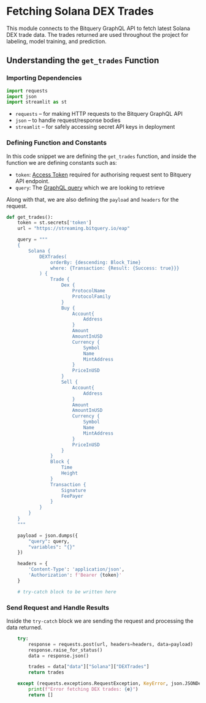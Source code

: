 # Fetching Solana DEX Trades

This module connects to the Bitquery GraphQL API to fetch latest Solana DEX trade data. The trades returned are used throughout the project for labeling, model training, and prediction.

## Understanding the `get_trades` Function

### Importing Dependencies

```py
import requests
import json
import streamlit as st
```

- `requests` – for making HTTP requests to the Bitquery GraphQL API
- `json` – to handle request/response bodies
- `streamlit` – for safely accessing secret API keys in deployment

### Defining Function and Constants

In this code snippet we are defining the `get_trades` function, and inside the function we are defining constants such as:

- `token`: [Access Token](https://account.bitquery.io/user/api_v2/access_tokens) required for authorising request sent to Bitquery API endpoint.
- `query`: The [GraphQL query](https://ide.bitquery.io/Solana-dextrades) which we are looking to retrieve

Along with that, we are also defining the `payload` and `headers` for the request.

```py
def get_trades():
    token = st.secrets['token']
    url = "https://streaming.bitquery.io/eap"

    query = """
    {
        Solana {
            DEXTrades(
                orderBy: {descending: Block_Time}
                where: {Transaction: {Result: {Success: true}}}
            ) {
                Trade {
                    Dex {
                        ProtocolName
                        ProtocolFamily
                    }
                    Buy {
                        Account{
                            Address
                        }
                        Amount
                        AmountInUSD
                        Currency {
                            Symbol
                            Name
                            MintAddress
                        }
                        PriceInUSD
                    }
                    Sell {
                        Account{
                            Address
                        }
                        Amount
                        AmountInUSD
                        Currency {
                            Symbol
                            Name
                            MintAddress
                        }
                        PriceInUSD
                    }
                }
                Block {
                    Time
                    Height
                }
                Transaction {
                    Signature
                    FeePayer
                }
            }
        }
    }
    """

    payload = json.dumps({
        "query": query,
        "variables": "{}"
    })

    headers = {
        'Content-Type': 'application/json',
        'Authorization': f'Bearer {token}'
    }

    # try-catch block to be written here
```

### Send Request and Handle Results

Inside the `try-catch` block we are sending the request and processing the data returned.

```py
    try:
        response = requests.post(url, headers=headers, data=payload)
        response.raise_for_status()
        data = response.json()

        trades = data["data"]["Solana"]["DEXTrades"]
        return trades

    except (requests.exceptions.RequestException, KeyError, json.JSONDecodeError) as e:
        print(f"Error fetching DEX trades: {e}")
        return []
```